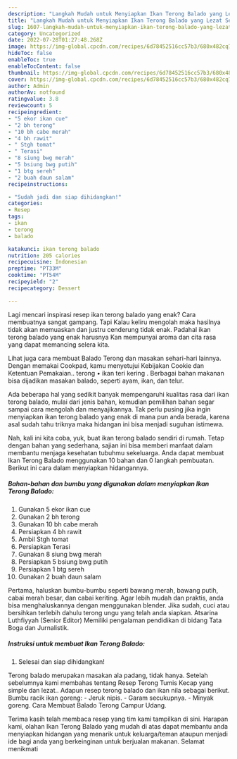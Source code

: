 ```yaml
---
description: "Langkah Mudah untuk Menyiapkan Ikan Terong Balado yang Lezat Sekali, Buat Buka Puasa Menggugah Selera"
title: "Langkah Mudah untuk Menyiapkan Ikan Terong Balado yang Lezat Sekali, Buat Buka Puasa Menggugah Selera"
slug: 1607-langkah-mudah-untuk-menyiapkan-ikan-terong-balado-yang-lezat-sekali-buat-buka-puasa-menggugah-selera
category: Uncategorized
date: 2022-07-28T01:27:48.268Z
image: https://img-global.cpcdn.com/recipes/6d78452516cc57b3/680x482cq70/ikan-terong-balado-foto-resep-utama.jpg
hideToc: false
enableToc: true
enableTocContent: false
thumbnail: https://img-global.cpcdn.com/recipes/6d78452516cc57b3/680x482cq70/ikan-terong-balado-foto-resep-utama.jpg
cover: https://img-global.cpcdn.com/recipes/6d78452516cc57b3/680x482cq70/ikan-terong-balado-foto-resep-utama.jpg
author: Admin
authorAv: notfound
ratingvalue: 3.8
reviewcount: 5
recipeingredient:
- "5 ekor ikan cue"
- "2 bh terong"
- "10 bh cabe merah"
- "4 bh rawit"
- " Stgh tomat"
- " Terasi"
- "8 siung bwg merah"
- "5 bsiung bwg putih"
- "1 btg sereh"
- "2 buah daun salam"
recipeinstructions:

- "Sudah jadi dan siap dihidangkan!"
categories:
- Resep
tags:
- ikan
- terong
- balado

katakunci: ikan terong balado 
nutrition: 205 calories
recipecuisine: Indonesian
preptime: "PT33M"
cooktime: "PT54M"
recipeyield: "2"
recipecategory: Dessert

---
```



Lagi mencari inspirasi resep ikan terong balado yang enak? Cara membuatnya sangat gampang. Tapi Kalau keliru mengolah maka hasilnya tidak akan memuaskan dan justru cenderung tidak enak. Padahal ikan terong balado yang enak harusnya Kan mempunyai aroma dan cita rasa yang dapat memancing selera kita.


Lihat juga cara membuat Balado Terong dan masakan sehari-hari lainnya. Dengan memakai Cookpad, kamu menyetujui Kebijakan Cookie dan Ketentuan Pemakaian.. terong • ikan teri kering . Berbagai bahan makanan bisa dijadikan masakan balado, seperti ayam, ikan, dan telur.

Ada beberapa hal yang sedikit banyak mempengaruhi kualitas rasa dari ikan terong balado, mulai dari jenis bahan, kemudian pemilihan bahan segar sampai cara mengolah dan menyajikannya. Tak perlu pusing jika ingin menyiapkan ikan terong balado yang enak di mana pun anda berada, karena asal sudah tahu triknya maka hidangan ini bisa menjadi suguhan istimewa.


Nah, kali ini kita coba, yuk, buat ikan terong balado sendiri di rumah. Tetap dengan bahan yang sederhana, sajian ini bisa memberi manfaat dalam membantu menjaga kesehatan tubuhmu sekeluarga. Anda dapat membuat Ikan Terong Balado menggunakan 10 bahan dan 0 langkah pembuatan. Berikut ini cara dalam menyiapkan hidangannya.

<!--inarticleads1-->

##### Bahan-bahan dan bumbu yang digunakan dalam menyiapkan Ikan Terong Balado:

1. Gunakan 5 ekor ikan cue
1. Gunakan 2 bh terong
1. Gunakan 10 bh cabe merah
1. Persiapkan 4 bh rawit
1. Ambil  Stgh tomat
1. Persiapkan  Terasi
1. Gunakan 8 siung bwg merah
1. Persiapkan 5 bsiung bwg putih
1. Persiapkan 1 btg sereh
1. Gunakan 2 buah daun salam


Pertama, haluskan bumbu-bumbu seperti bawang merah, bawang putih, cabai merah besar, dan cabai keriting. Agar lebih mudah dan praktis, anda bisa menghaluskannya dengan menggunakan blender. Jika sudah, cuci atau bersihkan terlebih dahulu terong ungu yang telah anda siapkan. Atsarina Luthfiyyah (Senior Editor) Memiliki pengalaman pendidikan di bidang Tata Boga dan Jurnalistik. 

<!--inarticleads2-->

##### Instruksi untuk membuat Ikan Terong Balado:


1. Selesai dan siap dihidangkan!

Terong balado merupakan masakan ala padang, tidak hanya. Setelah sebelumnya kami membahas tentang Resep Terong Tumis Kecap yang simple dan lezat.. Adapun resep terong balado dan ikan nila sebagai berikut. Bumbu racik ikan goreng: - Jeruk nipis. - Garam secukupnya. - Minyak goreng. Cara Membuat Balado Terong Campur Udang. 

Terima kasih telah membaca resep yang tim kami tampilkan di sini. Harapan kami, olahan Ikan Terong Balado yang mudah di atas dapat membantu anda menyiapkan hidangan yang menarik untuk keluarga/teman ataupun menjadi ide bagi anda yang berkeinginan untuk berjualan makanan. Selamat menikmati
